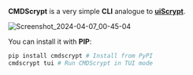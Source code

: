 **CMDScrypt** is a very simple **CLI** analogue to [**uiScrypt**](https://github.com/NotStatilko/uiScrypt).

![Screenshot_2024-04-07_00-45-04](https://github.com/NotStatilko/cmdscrypt/assets/43419673/ef632db8-cec0-4074-b3d5-8a029f3a3f56)

You can install it with **PIP**:
```bash
pip install cmdscrypt # Install from PyPI
cmdscrypt tui # Run CMDScrypt in TUI mode
```
